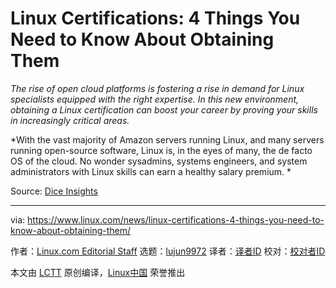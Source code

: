 [#]: collector: (lujun9972)
[#]: translator: ( )
[#]: reviewer: ( )
[#]: publisher: ( )
[#]: url: ( )
[#]: subject: (Linux Certifications: 4 Things You Need to Know About Obtaining Them)
[#]: via: (https://www.linux.com/news/linux-certifications-4-things-you-need-to-know-about-obtaining-them/)
[#]: author: (Linux.com Editorial Staff https://www.linux.com/author/linuxdotcom/)

Linux Certifications: 4 Things You Need to Know About Obtaining Them
======

_The rise of open cloud platforms is fostering a rise in demand for Linux specialists equipped with the right expertise. In this new environment, obtaining a Linux certification can boost your career by proving your skills in increasingly critical areas._

*With the vast majority of Amazon servers running Linux, and many servers running open-source software, Linux is, in the eyes of many, the de facto OS of the cloud. No wonder sysadmins, systems engineers, and system administrators with Linux skills can earn a healthy salary premium. *

Source: [Dice Insights][1]

--------------------------------------------------------------------------------

via: https://www.linux.com/news/linux-certifications-4-things-you-need-to-know-about-obtaining-them/

作者：[Linux.com Editorial Staff][a]
选题：[lujun9972][b]
译者：[译者ID](https://github.com/译者ID)
校对：[校对者ID](https://github.com/校对者ID)

本文由 [LCTT](https://github.com/LCTT/TranslateProject) 原创编译，[Linux中国](https://linux.cn/) 荣誉推出

[a]: https://www.linux.com/author/linuxdotcom/
[b]: https://github.com/lujun9972
[1]: https://insights.dice.com/2020/09/10/linux-certifications-4-things-you-need-know-about-obtaining-them/
